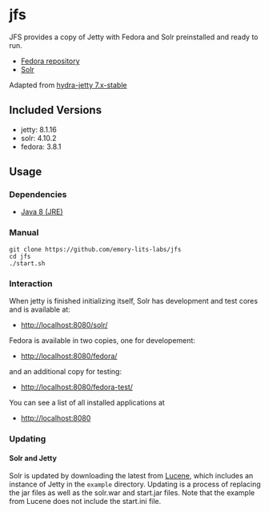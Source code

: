# jfs

JFS provides a copy of Jetty with Fedora and Solr preinstalled and ready to run.

* [Fedora repository](https://github.com/futures/fcrepo4)
* [Solr](http://lucene.apache.org/solr/)

Adapted from [hydra-jetty 7.x-stable](https://github.com/projecthydra/hydra-jetty/tree/7.x-stable)

## Included Versions

* jetty: 8.1.16
* solr: 4.10.2
* fedora: 3.8.1

## Usage

### Dependencies

* [Java 8 (JRE)](https://java.com/en/download/index.jsp)


### Manual

    git clone https://github.com/emory-lits-labs/jfs
    cd jfs
    ./start.sh

### Interaction

When jetty is finished initializing itself, Solr has development and test cores and is available at:

* [http://localhost:8080/solr/](http://localhost:8080/solr/)

Fedora is available in two copies, one for developement:

* [http://localhost:8080/fedora/](http://localhost:8080/fedora/)

and an additional copy for testing:

* [http://localhost:8080/fedora-test/](http://localhost:8080/fedora-test/)

You can see a list of all installed applications at

* [http://localhost:8080](http://localhost:8080)

### Updating

#### Solr and Jetty

Solr is updated by downloading the latest from [Lucene](http://lucene.apache.org/solr/), which includes an instance of Jetty in the
`example` directory.  Updating is a process of replacing the jar files as well as the solr.war and start.jar files.  Note that the
example from Lucene does not include the start.ini file.

